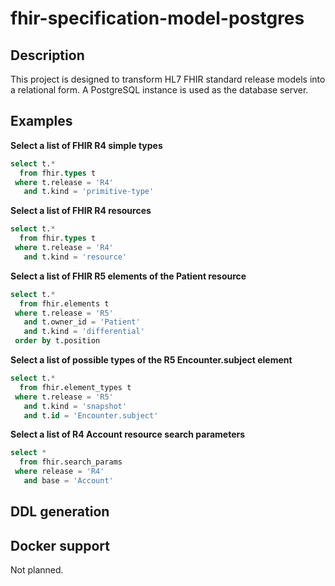 # fhir-specification-model-postgres

## Description

This project is designed to transform HL7 FHIR standard release models into a relational form. A PostgreSQL instance is used as the database server.

## Examples

**Select a list of FHIR R4 simple types**

```sql
select t.*
  from fhir.types t
 where t.release = 'R4'
   and t.kind = 'primitive-type'
```

**Select a list of FHIR R4 resources**

```sql
select t.*
  from fhir.types t
 where t.release = 'R4'
   and t.kind = 'resource'
```

**Select a list of FHIR R5 elements of the Patient resource**

```sql
select t.*
  from fhir.elements t
 where t.release = 'R5'
   and t.owner_id = 'Patient'
   and t.kind = 'differential'
 order by t.position
```

**Select a list of possible types of the R5 Encounter.subject element**

```sql
select t.*
  from fhir.element_types t
 where t.release = 'R5'
   and t.kind = 'snapshot'
   and t.id = 'Encounter.subject'
```

**Select a list of R4 Account resource search parameters**

```sql
select * 
  from fhir.search_params 
 where release = 'R4' 
   and base = 'Account'
```

## DDL generation


## Docker support

Not planned.






